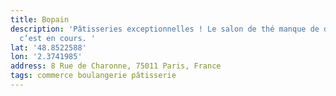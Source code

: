 ```yaml
---
title: Bopain
description: 'Pâtisseries exceptionnelles ! Le salon de thé manque de décoration mais
  c’est en cours. '
lat: '48.8522588'
lon: '2.3741985'
address: 8 Rue de Charonne, 75011 Paris, France
tags: commerce boulangerie pâtisserie
---
```

